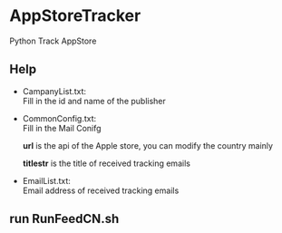 # AppStoreTracker
Python Track AppStore 

## Help
- CampanyList.txt:  
  Fill in the id and name of the publisher

- CommonConfig.txt:  
  Fill in the Mail Conifg
  
  **url** is the api of the Apple store, you can modify the country mainly
  
  **titlestr** is the title of received tracking emails
  
- EmailList.txt:  
  Email address of received tracking emails
  
## run RunFeedCN.sh
